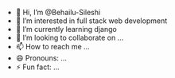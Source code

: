 - 👋 Hi, I’m @Behailu-Sileshi
- 👀 I’m interested in full stack web development
- 🌱 I’m currently learning django
- 💞️ I’m looking to collaborate on ...
- 📫 How to reach me ...
- 😄 Pronouns: ...
- ⚡ Fun fact: ...

<!---
Behailu-Sileshi/Behailu-Sileshi is a ✨ special ✨ repository because its `README.md` (this file) appears on your GitHub profile.
You can click the Preview link to take a look at your changes.
--->
